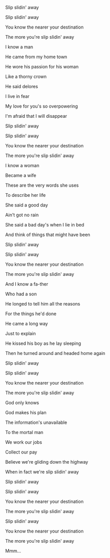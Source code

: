 Slip slidin' away


Slip slidin' away


You know the nearer your destination


The more you're slip slidin' away


I know a man


He came from my home town


He wore his passion for his woman


Like a thorny crown


He said delores


I live in fear


My love for you's so overpowering


I'm afraid that I will disappear


Slip slidin' away


Slip slidin' away


You know the nearer your destination


The more you're slip slidin' away


I know a woman


Became a wife


These are the very words she uses


To describe her life


She said a good day


Ain't got no rain


She said a bad day's when I lie in bed


And think of things that might have been


Slip slidin' away


Slip slidin' away


You know the nearer your destination


The more you're slip slidin' away


And I know a fa-ther


Who had a son


He longed to tell him all the reasons


For the things he'd done


He came a long way


Just to explain


He kissed his boy as he lay sleeping


Then he turned around and headed home again


Slip slidin' away


Slip slidin' away


You know the nearer your destination


The more you're slip slidin' away


God only knows


God makes his plan


The information's unavailable


To the mortal man


We work our jobs


Collect our pay


Believe we're gliding down the highway


When in fact we're slip slidin' away


Slip slidin' away


Slip slidin' away


You know the nearer your destination


The more you're slip slidin' away


Slip slidin' away


You know the nearer your destination


The more you're slip slidin' away


Mmm...

